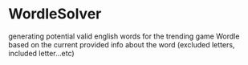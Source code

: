 # WordleSolver
generating potential valid english words for the trending game Wordle based on the current provided info about the word (excluded letters, included letter...etc)
